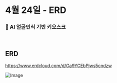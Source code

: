 # 4월 24일 - ERD

### 🔐 AI 얼굴인식 기반 키오스크

<br/>

## ERD
https://www.erdcloud.com/d/Ga9YCEbPjws5cndzw

![Image](https://key-wi.s3.ap-northeast-2.amazonaws.com/readmeImage/ERD.png)